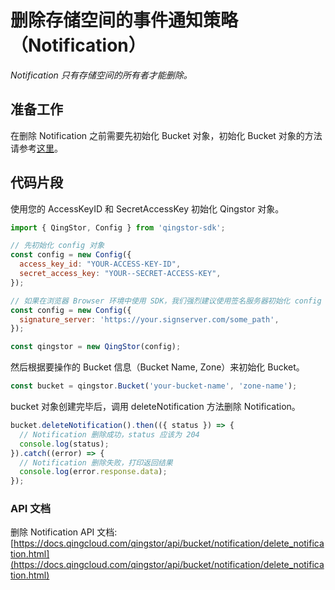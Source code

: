 # 删除存储空间的事件通知策略（Notification）

*Notification 只有存储空间的所有者才能删除。*

## 准备工作

在删除 Notification 之前需要先初始化 Bucket 对象，初始化 Bucket 对象的方法请参考[这里](./initialize_config_and_qingstor.md)。

## 代码片段

使用您的 AccessKeyID 和 SecretAccessKey 初始化 Qingstor 对象。

```javascript
import { QingStor, Config } from 'qingstor-sdk';

// 先初始化 config 对象
const config = new Config({
  access_key_id: "YOUR-ACCESS-KEY-ID",
  secret_access_key: "YOUR--SECRET-ACCESS-KEY",
});

// 如果在浏览器 Browser 环境中使用 SDK，我们强烈建议使用签名服务器初始化 config 对象，避免将 AccessKeyID 和 SecretAccessKey 暴露在客户端。目前 node 环境不支持使用签名服务器。
const config = new Config({
  signature_server: 'https://your.signserver.com/some_path',
});

const qingstor = new QingStor(config);
```

然后根据要操作的 Bucket 信息（Bucket Name, Zone）来初始化 Bucket。

```javascript
const bucket = qingstor.Bucket('your-bucket-name', 'zone-name');
```

bucket 对象创建完毕后，调用 deleteNotification 方法删除 Notification。

```javascript
bucket.deleteNotification().then(({ status }) => {
  // Notification 删除成功，status 应该为 204
  console.log(status);
}).catch((error) => {
  // Notification 删除失败，打印返回结果
  console.log(error.response.data);
});
```

### API 文档
删除 Notification API 文档: [https://docs.qingcloud.com/qingstor/api/bucket/notification/delete_notification.html](https://docs.qingcloud.com/qingstor/api/bucket/notification/delete_notification.html)
